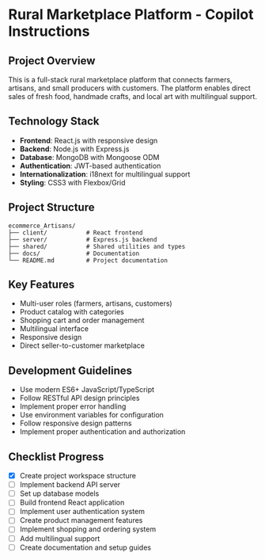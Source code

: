 # Rural Marketplace Platform - Copilot Instructions

## Project Overview
This is a full-stack rural marketplace platform that connects farmers, artisans, and small producers with customers. The platform enables direct sales of fresh food, handmade crafts, and local art with multilingual support.

## Technology Stack
- **Frontend**: React.js with responsive design
- **Backend**: Node.js with Express.js
- **Database**: MongoDB with Mongoose ODM
- **Authentication**: JWT-based authentication
- **Internationalization**: i18next for multilingual support
- **Styling**: CSS3 with Flexbox/Grid

## Project Structure
```
ecommerce_Artisans/
├── client/           # React frontend
├── server/           # Express.js backend
├── shared/           # Shared utilities and types
├── docs/             # Documentation
└── README.md         # Project documentation
```

## Key Features
- Multi-user roles (farmers, artisans, customers)
- Product catalog with categories
- Shopping cart and order management
- Multilingual interface
- Responsive design
- Direct seller-to-customer marketplace

## Development Guidelines
- Use modern ES6+ JavaScript/TypeScript
- Follow RESTful API design principles
- Implement proper error handling
- Use environment variables for configuration
- Follow responsive design patterns
- Implement proper authentication and authorization

## Checklist Progress
- [x] Create project workspace structure
- [ ] Implement backend API server
- [ ] Set up database models
- [ ] Build frontend React application
- [ ] Implement user authentication system
- [ ] Create product management features
- [ ] Implement shopping and ordering system
- [ ] Add multilingual support
- [ ] Create documentation and setup guides